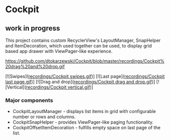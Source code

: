Cockpit
===========================================================
## work in progress
This project contains custom RecyclerView's LayoutManager, SnapHelper and ItemDecoration, which used
together can be used, to display grid based app drawer with ViewPager-like experience.

https://github.com/dtokarzewski/Cockpit/blob/master/recordings/Cockpit%20drag%20and%20drop.gif

[![Swipes]([recordings/Cockpit swipes.gif](https://github.com/dtokarzewski/Cockpit/blob/master/recordings/Cockpit%20swipes.gif))] 
[![Last page]([recordings/Cockpit last page.gif](https://github.com/dtokarzewski/Cockpit/blob/master/recordings/Cockpit%20last%20page.gif))]
[![Drag and drop]([recordings/Cockpit drag and drop.gif](https://github.com/dtokarzewski/Cockpit/blob/master/recordings/Cockpit%20drag%20and%20drop.gif))]
[![Vertical]([recordings/Cockpit vertical.gif](https://github.com/dtokarzewski/Cockpit/blob/master/recordings/Cockpit%20vertical.gif))]

### Major components
* CockpitLayoutManager - displays list items in grid with configurable number or rows and columns.
* CockpitSnapHelper - provides ViewPager-like paging functionality.
* CockpitOffsetItemDecoration - fulfills empty space on last page of the list.

